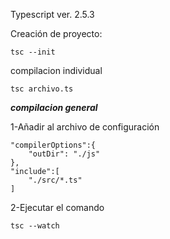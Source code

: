 Typescript ver. 2.5.3

Creación de proyecto:

	tsc --init

compilacion individual

	tsc archivo.ts
	
***compilacion general***


1-Añadir al archivo de configuración

	"compilerOptions":{
	    "outDir": "./js"
	},
	"include":[
	    "./src/*.ts"
	]
	
2-Ejecutar el comando

	tsc --watch